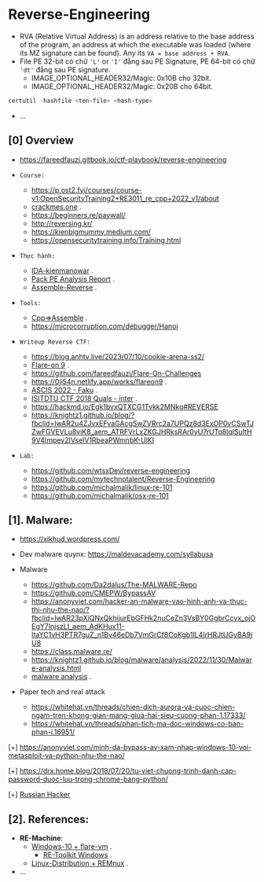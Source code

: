 # Reverse-Engineering

- RVA (Relative Virtual Address) is an address relative to the base address of the program, an address at which the executable was loaded (where its MZ signature can be found). Any its `VA = base address + RVA`.
- File PE 32-bit có chữ `'L'` or `'I'` đằng sau PE Signature, PE 64-bit có chữ `'dt'` đằng sau PE signature.
  - IMAGE_OPTIONAL_HEADER32/Magic: 0x10B cho 32bit.
  - IMAGE_OPTIONAL_HEADER32/Magic: 0x20B cho 64bit.
```ps1
certutil -hashfile <ten-file> <hash-type>
```
- ...

## [0] Overview
- https://fareedfauzi.gitbook.io/ctf-playbook/reverse-engineering
- `Course:`
    * https://p.ost2.fyi/courses/course-v1:OpenSecurityTraining2+RE3011_re_cpp+2022_v1/about
    * [crackmes.one](https://crackmes.one/) .
    * https://beginners.re/paywall/
    * http://reversing.kr/
    * https://kienbigmummy.medium.com/
    * https://opensecuritytraining.info/Training.html

- `Thực hành:` 
  * [IDA-kienmanowar](https://kienmanowar.wordpress.com/category/ida-pro-section/ida-tutorials/) .
  * [Pack PE Analysis Report](https://hackmd.io/@antoinenguyen09/Hy0a2mb0t?fbclid=IwAR0zotdKiVJV-22nlqlGds9YOtvsE08MiKU-zMD8S1urx2mdYZC4nRk2BfQ) .
  * [Assemble-Reverse](https://0xinfection.github.io/reversing/) .

- `Tools:`
  * [Cpp=>Assemble](https://godbolt.org/) .
  * https://microcorruption.com/debugger/Hanoi

- `Writeup Reverse CTF:`
   * https://blog.anhtv.live/2023/07/10/cookie-arena-ss2/
   * [Flare-on 9](https://nextheia.com/tags/flare-on-9-write-up/) .
   * https://github.com/fareedfauzi/Flare-On-Challenges
   * https://0ji54n.netlify.app/works/flareon9 .
   * [ASCIS 2022 - Faku](https://mochinishimiya.github.io/posts/ascis2022/?fbclid=IwAR1uNY6kSbsKBoyvQmbepMpdYjdBlOhfnY4yi9Hfs_ZAFJUalFQUTOZLjqA) .
   * [ISITDTU CTF 2018 Quals - inter](https://aides2593.github.io/writeup/re/2018/08/21/inter.html) .
   * https://hackmd.io/Egk1bvxQTXCG1Tvkk2MNkg#REVERSE
   * https://knightz1.github.io/blog/?fbclid=IwAR2u4ZJvxEFvaGAcgSwZVRrc2a7UPQz8d3ExOP0vCSwTJZwFGVEVLu8viK8_aem_ATRFVrLxZKGJHRksRAr0yU7rUTq8lqlSuItH9V4Impev2IVselV1RbeaPWmnbK-UlKI


- `Lab:`
   * https://github.com/wtsxDev/reverse-engineering
   * https://github.com/mytechnotalent/Reverse-Engineering
   * https://github.com/michalmalik/linux-re-101
   * https://github.com/michalmalik/osx-re-101

## [1]. Malware:

- https://xikhud.wordpress.com/

- Dev malware quynx: https://maldevacademy.com/syllabusa

- Malware
  - https://github.com/Da2dalus/The-MALWARE-Repo
  - https://github.com/CMEPW/BypassAV
  - https://anonyviet.com/hacker-an-malware-vao-hinh-anh-va-thuc-thi-nhu-the-nao/?fbclid=IwAR23pXiQNxQkhijurEbGFHk2nuCeZn3VsBY0GgbrCcyx_ojOEgY7InjszLI_aem_AdKHux11-ltaYC1vH3PTR7guZ_n1Bv46eDb7VmGrCf8CoKgb1lL4IrHRJtUGyBA9iU8
  - https://class.malware.re/
  - https://knightz1.github.io/blog/malware/analysis/2022/11/30/Malware-analysis.html
  - [malware analysis](https://cocomelonc.github.io/tutorial/2022/05/09/malware-pers-4.html) .

- Paper tech and real attack
  - https://whitehat.vn/threads/chien-dich-aurora-va-cuoc-chien-ngam-tren-khong-gian-mang-giua-hai-sieu-cuong-phan-1.17333/
  - https://whitehat.vn/threads/phan-tich-ma-doc-windows-co-ban-phan-i.16951/

[+] https://anonyviet.com/minh-da-bypass-av-xam-nhap-windows-10-voi-metasploit-va-python-nhu-the-nao/

[+] https://drx.home.blog/2018/07/20/tu-viet-chuong-trinh-danh-cap-password-duoc-luu-trong-chrome-bang-python/

[+] [Russian Hacker](https://www.youtube.com/watch?v=CV39QzFpJx4)


## [2]. References:

- **RE-Machine**:
   * [Windows-10 + flare-vm](https://github.com/mandiant/flare-vm) .
     + [RE-Toolkit Windows](https://github.com/mentebinaria/retoolkit) .
   * [Linux-Distribution + REMnux](https://remnux.org/) .
- ...


 
